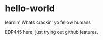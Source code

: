 # hello-world
learnin'
Whats crackin' yo fellow humans

EDP445  here, just trying out github features.
